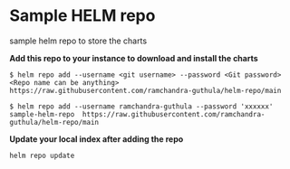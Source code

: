 #  Sample HELM repo
sample helm repo to store the charts

**Add this repo to your instance to download and install the charts**

```
$ helm repo add --username <git username> --password <Git password> <Repo name can be anything> https://raw.githubusercontent.com/ramchandra-guthula/helm-repo/main

$ helm repo add --username ramchandra-guthula --password 'xxxxxx' sample-helm-repo  https://raw.githubusercontent.com/ramchandra-guthula/helm-repo/main

```
**Update your local index after adding the repo**
```
helm repo update
```
